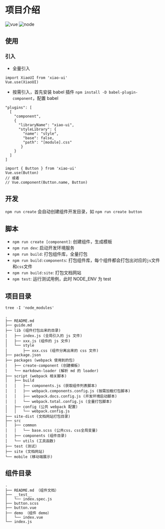 # 项目介绍

![vue](https://img.shields.io/badge/vue-2.x-4fc08d.svg?colorA=2c3e50&style=flat-square)
![node](https://img.shields.io/badge/node-%3E=12.16.3-4fc08d.svg?colorA=2c3e50&style=flat-square)

## 使用

### 引入

- 全量引入

```
import XiaoUI from 'xiao-ui'
Vue.use(XiaoUI)
```

- 按需引入，首先安装 babel 插件 `npm install -D babel-plugin-component`，配置 babel

```
"plugins": [
  [
    "component",
    {
      "libraryName": "xiao-ui",
      "styleLibrary": {
        "name": "style",
        "base": false,
        "path": "[module].css"
       }
    }
  ]
]
```

```
import { Button } from 'xiao-ui'
Vue.use(Button)
// 或者
// Vue.component(Button.name, Button)
```

## 开发

`npm run create` 会自动创建组件开发目录，如 `npm run create button`

## 脚本

- `npm run create [component]`: 创建组件，生成模板
- `npm run dev`: 启动开发环境服务
- `npm run build`: 打包组件库，全量打包
- `npm run build:components`: 打包组件库，每个组件都会打包出对应的`js`文件和`css`文件
- `npm run build:site`: 打包文档网站
- `npm test`: 运行测试用例，此时 NODE_ENV 为 test

## 项目目录

`tree -I 'node_modules'`

```
.
├── README.md
├── guide.md
├── lib (组件打包出来的目录)
│   ├── index.js (全局引入的 js 文件)
│   ├── xxx.js (组件的 js 文件)
│   └── style
│       ├── xxx.css (组件分离出来的 css 文件)
├── package.json
├── packages (webpack 使用到的包)
│   ├── create-component (创建模板)
│   └── markdown-loader (解析 md 的 loader)
├── script (webpack 相关脚本)
│   ├── build
│   │   ├── components.js (获取组件列表脚本)
│   │   ├── webpack.components.config.js (按需加载打包脚本)
│   │   ├── webpack.docs.config.js (开发环境启动脚本)
│   │   └── webpack.total.config.js (全量打包脚本)
│   ├── config (公共 webpack 配置)
│   │   └── webpack.config.js
├── site-dist (文档网站打包目录)
├── src
│   ├── common
│   │   └── base.scss (公共css，css全局变量)
│   ├── components (组件目录)
│   └── utils (工具函数)
├── test (测试)
├── site (文档网站)
└── mobile (移动端展示)
```

## 组件目录

```
.
├── README.md （组件文档）
├── __test__
│   └── index.spec.js
├── button.scss
├── button.vue
├── demo （组件 demo）
│   └── index.vue
└── index.js
```
